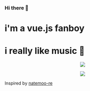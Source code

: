 ### Hi there 👋

<!--
**andyruwruw/andyruwruw** is a ✨ _special_ ✨ repository because its `README.md` (this file) appears on your GitHub profile.

Here are some ideas to get you started:

- 🔭 I’m currently working on ...
- 🌱 I’m currently learning ...
- 👯 I’m looking to collaborate on ...
- 🤔 I’m looking for help with ...
- 💬 Ask me about ...
- 📫 How to reach me: ...
- 😄 Pronouns: ...
- ⚡ Fun fact: ...
-->
# i'm a vue.js fanboy

# i really like music :guitar:

<p align="center">
  <a href="https://andyruwruw.vercel.app/api/now-playing?open">
    <img src="https://andyruwruw.vercel.app/api/now-playing">
  </a>
</p>

<p align="center">
  <img src="https://andyruwruw.vercel.app/api/top-played">
</p>

Inspired by [natemoo-re](https://github.com/natemoo-re)